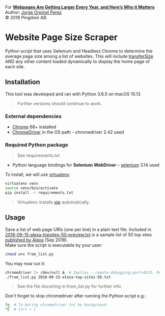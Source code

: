 For **[Webpages Are Getting Larger Every Year, and Here’s Why it Matters](https://royal.pingdom.com/2018/11/15/webpages-are-getting-larger-every-year-and-heres-why-it-matters/)**  
Author: [Jorge Orpinel Perez](http://jorge.orpinel.com/)  
© 2018 Pingdom AB.

# Website Page Size Scraper

Python script that uses Selenium and Headless Chrome to determine the average page size among a list of websites.
This will include [transferSize](https://www.w3.org/TR/resource-timing-2/#dom-performanceresourcetiming-transfersize) AND any other content loaded dynamically to display the home page of each site.

## Installation

This tool was developed and ran with Python 3.6.5 on macOS 10.13

> Further versions should continue to work.

### External dependencies

- [Chrome](https://www.google.com/chrome/) 68+ installed
- [ChromeDriver](https://sites.google.com/a/chromium.org/chromedriver) in the OS path - chromedriver 2.42 used

### Required Python package
> See requirements.txt

- Python language bindings for **Selenium WebDriver** – [selenium](https://seleniumhq.github.io/selenium/docs/api/py/api.html) 3.14 used

To install, we will use [virtualenv](https://virtualenv.pypa.io/en/stable/):
```sh
virtualenv venv
source venv/bin/activate
pip install -r requirements.txt
```
> Virtualenv installs [pip](https://pip.pypa.io/) automatically.

## Usage

Save a list of web page URIs (one per line) in a plain text file. Included in [2018-09-15-alexa-topsites-50-preview.txt](2018-09-15-alexa-topsites-50-preview.txt) is a sample list of 50 top sites [published by Alexa](https://www.alexa.com/topsites) (Sep 2018).  
Make sure the script is executable by your user:
```sh
chmod u+x from_list.py
```
You may now run it:
```sh
chromedriver 2> /dev/null &  # Implies --remote-debugging-port=9515. Runs in background.
./from_list.py 2018-09-15-alexa-top-sites-50.txt
```
> See the file docstring in from_list.py for further info.

Don't forget to stop chromedriver after running the Python script e.g.:
```sh
fg  # To bering chromedriver tot he background
^C  # Ctrl + C
```

